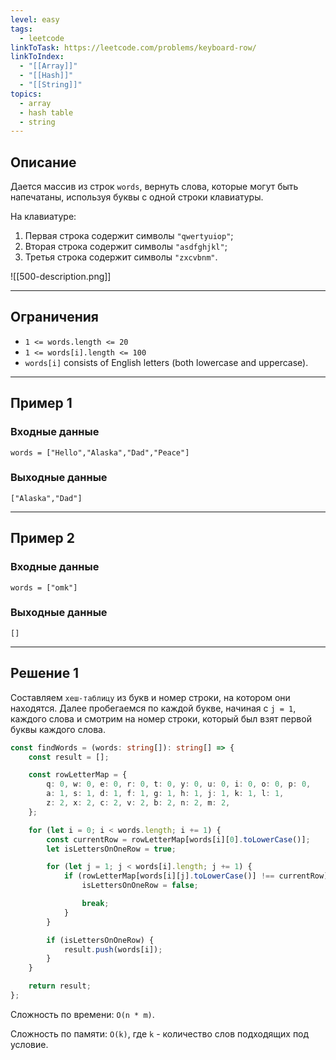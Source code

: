 ```yaml
---
level: easy
tags:
  - leetcode
linkToTask: https://leetcode.com/problems/keyboard-row/
linkToIndex:
  - "[[Array]]"
  - "[[Hash]]"
  - "[[String]]"
topics:
  - array
  - hash table
  - string
---
```

## Описание

Дается массив из строк `words`, вернуть слова, которые могут быть напечатаны, используя буквы с одной строки клавиатуры.

На клавиатуре:
1. Первая строка содержит символы `"qwertyuiop"`;
2. Вторая строка содержит символы `"asdfghjkl"`;
3. Третья строка содержит символы `"zxcvbnm"`.

![[500-description.png]]

---
## Ограничения

- `1 <= words.length <= 20`
- `1 <= words[i].length <= 100`
- `words[i]` consists of English letters (both lowercase and uppercase).

---
## Пример 1

### Входные данные

```
words = ["Hello","Alaska","Dad","Peace"]
```
### Выходные данные

```
["Alaska","Dad"]
```

---
## Пример 2

### Входные данные

```
words = ["omk"]
```
### Выходные данные

```
[]
```

---


## Решение 1

Составляем `хеш-таблицу` из букв и номер строки, на котором они находятся. Далее пробегаемся по каждой букве, начиная с `j = 1`, каждого слова и смотрим на номер строки, который был взят первой буквы каждого слова.

```typescript
const findWords = (words: string[]): string[] => {
	const result = [];

	const rowLetterMap = {
		q: 0, w: 0, e: 0, r: 0, t: 0, y: 0, u: 0, i: 0, o: 0, p: 0,
		a: 1, s: 1, d: 1, f: 1, g: 1, h: 1, j: 1, k: 1, l: 1,
		z: 2, x: 2, c: 2, v: 2, b: 2, n: 2, m: 2, 
	};

	for (let i = 0; i < words.length; i += 1) {
		const currentRow = rowLetterMap[words[i][0].toLowerCase()];
		let isLettersOnOneRow = true;

		for (let j = 1; j < words[i].length; j += 1) {
			if (rowLetterMap[words[i][j].toLowerCase()] !== currentRow) {
				isLettersOnOneRow = false;

				break;
			}
		}

		if (isLettersOnOneRow) {
			result.push(words[i]);
		}
	}

	return result;
};
```

Сложность по времени: `O(n * m)`.

Сложность по памяти: `O(k)`, где `k` - количество слов подходящих под условие.
